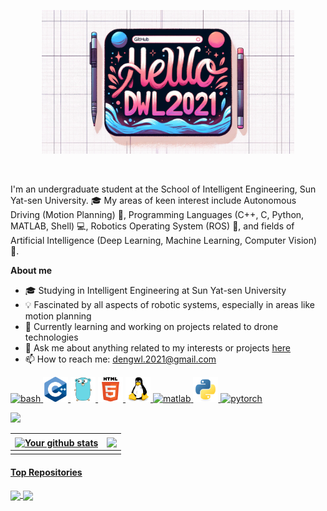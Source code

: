 <p align="center"><a href="https://github.com/Dwl2021/Dwl2021"><img width="80%" alt="Hello, I'm Dwl" src="./assets/hello,dwl.webp" /></a></p> <br />

I'm an undergraduate student at the School of Intelligent Engineering, Sun Yat-sen University. 🎓 My areas of keen interest include Autonomous Driving (Motion Planning) 🚗, Programming Languages (C++, C, Python, MATLAB, Shell) 💻, Robotics Operating System (ROS) 🤖, and fields of Artificial Intelligence (Deep Learning, Machine Learning, Computer Vision) 🧠.

**About me**

- 🎓 Studying in Intelligent Engineering at Sun Yat-sen University
- 💡 Fascinated by all aspects of robotic systems, especially in areas like motion planning
- 🌱 Currently learning and working on projects related to drone technologies
- 💬 Ask me about anything related to my interests or projects [here](https://github.com/Dwl2021/Dwl22021/issues)
- 📫 How to reach me: dengwl.2021@gmail.com


<p align="left"> <a href="https://www.gnu.org/software/bash/" target="_blank" rel="noreferrer"> <img src="https://www.vectorlogo.zone/logos/gnu_bash/gnu_bash-icon.svg" alt="bash" width="40" height="40"/> </a> <a href="https://www.cprogramming.com/" target="_blank" rel="noreferrer"> <img src="https://raw.githubusercontent.com/devicons/devicon/master/icons/cplusplus/cplusplus-original.svg" alt="cplusplus" width="40" height="40"/> </a> <a href="https://golang.org" target="_blank" rel="noreferrer"> <img src="https://raw.githubusercontent.com/devicons/devicon/master/icons/go/go-original.svg" alt="go" width="40" height="40"/> </a> <a href="https://www.w3.org/html/" target="_blank" rel="noreferrer"> <img src="https://raw.githubusercontent.com/devicons/devicon/master/icons/html5/html5-original-wordmark.svg" alt="html5" width="40" height="40"/> </a> <a href="https://www.linux.org/" target="_blank" rel="noreferrer"> <img src="https://raw.githubusercontent.com/devicons/devicon/master/icons/linux/linux-original.svg" alt="linux" width="40" height="40"/> </a> <a href="https://www.mathworks.com/" target="_blank" rel="noreferrer"> <img src="https://upload.wikimedia.org/wikipedia/commons/2/21/Matlab_Logo.png" alt="matlab" width="40" height="40"/> </a> <a href="https://www.python.org" target="_blank" rel="noreferrer"> <img src="https://raw.githubusercontent.com/devicons/devicon/master/icons/python/python-original.svg" alt="python" width="40" height="40"/> </a> <a href="https://pytorch.org/" target="_blank" rel="noreferrer"> <img src="https://www.vectorlogo.zone/logos/pytorch/pytorch-icon.svg" alt="pytorch" width="40" height="40"/> </a> <a href="https://scikit-learn.org/" target="_blank" rel="noreferrer">

![](assets/Bottom_down.svg)



| <a href="https://github.com/Dwl2021/Dwl2021"><img align="center" src="https://github-readme-stats.vercel.app/api?username=dwl2021&show_icons=true&include_all_commits=true&theme=radical&hide_border=true" alt="Your github stats" /></a> | <a href="https://github.com/Dwl2021/Dwl2021"><img align="center" src="https://github-readme-stats.vercel.app/api/top-langs/?username=dwl2021&layout=compact&theme=radical&hide_border=true" /></a> |
| ------------------------------------------------------------ | ------------------------------------------------------------ |
|                                                              |                                                              |

#### Top Repositories

<a href="https://github.com/anuraghazra/github-readme-stats">   <img align="center" src="https://github-readme-stats.vercel.app/api/pin/?username=Dwl2021&repo=Plant-Pathology-2021&theme=buefy" /> </a> <a href="https://github.com/anuraghazra/anuraghazra.github.io">   <img align="center" src="https://github-readme-stats.vercel.app/api/pin/?username=dwl2021&repo=clash-for-terminal&theme=buefy" /> </a> <br /> <br />

